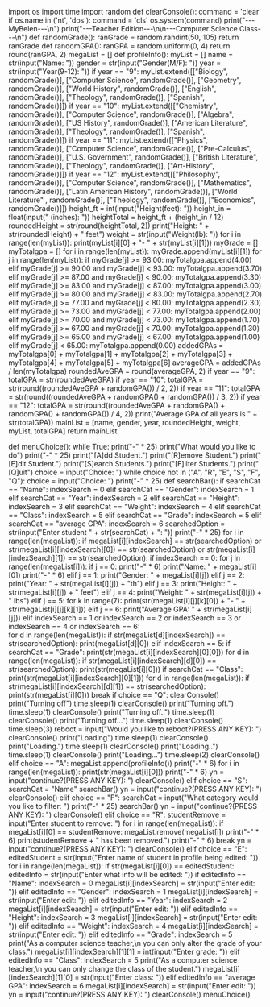 import os
import time
import random
def clearConsole():
    command = 'clear'
    if os.name in ('nt', 'dos'):
        command = 'cls'
    os.system(command)
print("---MyBelen---\n")
print("---Teacher Edition---\n\n---Computer Science Class---\n")
def randomGrade():
    ranGrade = random.randint(50, 105)
    return ranGrade
def randomGPA():
    ranGPA = random.uniform(0, 4)
    return round(ranGPA, 2)
megaList = []
def profileInfo():
    myList = []
    name = str(input("Name: "))
    gender = str(input("Gender(M/F): "))
    year = str(input("Year(9-12): "))
    if year == "9":
        myList.extend([["Biology", randomGrade()], ["Computer Science", randomGrade()], ["Geometry", randomGrade()], ["World History", randomGrade()], ["English", randomGrade()], ["Theology", randomGrade()], ["Spanish", randomGrade()]])
    if year == "10":
        myList.extend([["Chemistry", randomGrade()], ["Computer Science", randomGrade()], ["Algebra", randomGrade()], ["US History", randomGrade()], ["American Literature", randomGrade()], ["Theology", randomGrade()], ["Spanish", randomGrade()]])
    if year == "11":
        myList.extend([["Physics", randomGrade()], ["Computer Science", randomGrade()], ["Pre-Calculus", randomGrade()], ["U.S. Government", randomGrade()], ["British Literature", randomGrade()], ["Theology", randomGrade()], ["Art-History", randomGrade()]])
    if year == "12":
        myList.extend([["Philosophy", randomGrade()], ["Computer Science", randomGrade()], ["Mathematics", randomGrade()], ["Latin American History", randomGrade()], ["World Literature" , randomGrade()], ["Theology", randomGrade()], ["Economics", randomGrade()]])
    height_ft = int(input("Height(feet): "))
    height_in = float(input("    (inches): "))
    heightTotal = height_ft + (height_in / 12)
    roundedHeight = str(round(heightTotal, 2))
    print("Height: " + str(roundedHeight) + " feet")
    weight = str(input("Weight(lb): "))
    for i in range(len(myList)):
        print(myList[i][0] + "- " + str(myList[i][1]))
    myGrade = []
    myTotalgpa = []
    for i in range(len(myList)):
        myGrade.append(myList[i][1])
    for j in range(len(myList)):
        if myGrade[j] >= 93.00:
            myTotalgpa.append(4.00)
        elif myGrade[j] >= 90.00 and myGrade[j] < 93.00:
            myTotalgpa.append(3.70)
        elif myGrade[j] >= 87.00 and myGrade[j] < 90.00:
            myTotalgpa.append(3.30)
        elif myGrade[j] >= 83.00 and myGrade[j] < 87.00:
            myTotalgpa.append(3.00)
        elif myGrade[j] >= 80.00 and myGrade[j] < 83.00:
            myTotalgpa.append(2.70)
        elif myGrade[j] >= 77.00 and myGrade[j] < 80.00:
            myTotalgpa.append(2.30)
        elif myGrade[j] >= 73.00 and myGrade[j] < 77.00:
            myTotalgpa.append(2.00)
        elif myGrade[j] >= 70.00 and myGrade[j] < 73.00:
            myTotalgpa.append(1.70)
        elif myGrade[j] >= 67.00 and myGrade[j] < 70.00:
            myTotalgpa.append(1.30)
        elif myGrade[j] >= 65.00 and myGrade[j] < 67.00:
            myTotalgpa.append(1.00)
        elif myGrade[j] < 65.00:
            myTotalgpa.append(0.00)
    addedGPAs = myTotalgpa[0] + myTotalgpa[1] + myTotalgpa[2] + myTotalgpa[3] + myTotalgpa[4] + myTotalgpa[5] + myTotalgpa[6]
    averageGPA = addedGPAs / len(myTotalgpa)
    roundedAveGPA = round(averageGPA, 2)
    if year == "9":
        totalGPA = str(roundedAveGPA)
    if year == "10":
        totalGPA = str(round((roundedAveGPA + randomGPA()) / 2, 2))
    if year == "11":
        totalGPA = str(round((roundedAveGPA + randomGPA() + randomGPA()) / 3, 2))
    if year == "12":
        totalGPA = str(round((roundedAveGPA + randomGPA() + randomGPA() + randomGPA()) / 4, 2))
    print("Average GPA of all years is " + str(totalGPA))
    mainList = [name, gender, year, roundedHeight, weight, myList, totalGPA]
    return mainList

def menuChoice():
    while True:
        print("-" * 25)
        print("What would you like to do")
        print("-" * 25)
        print("[A]dd Student.")
        print("[R]emove Student.")
        print("[E]dit Student.")
        print("[S]earch Students.")
        print("[F]ilter Students.")
        print("[Q]uit")
        choice = input("Choice: ")
        while choice not in ("A", "R", "E", "S", "F", "Q"):
            choice = input("Choice: ")
        print("-" * 25)
        def searchBar():
            if searchCat == "Name":
                indexSearch = 0
            elif searchCat == "Gender":
                indexSearch = 1
            elif searchCat == "Year":
                indexSearch = 2 
            elif searchCat == "Height":
                indexSearch = 3
            elif searchCat == "Weight":
                indexSearch = 4
            elif searchCat == "Class":
                indexSearch = 5
            elif searchCat == "Grade":
                indexSearch = 5
            elif searchCat == "average GPA":
                indexSearch = 6
            searchedOption = str(input("Enter student " + str(searchCat) + ": "))
            print("-" * 25)
            for i in range(len(megaList)):
                if megaList[i][indexSearch] == str(searchedOption) or str(megaList[i][indexSearch][0]) == str(searchedOption) or str(megaList[i][indexSearch][1]) == str(searchedOption):
                    if indexSearch == 0:
                        for j in range(len(megaList[i])):
                            if j == 0:
                                print("-" * 6)
                                print("Name: " + megaList[i][0])
                                print("-" * 6)
                            elif j == 1:
                                print("Gender: " + megaList[i][j])
                            elif j == 2:
                                print("Year: " + str(megaList[i][j]) + "th")
                            elif j == 3:
                                print("Height: " + str(megaList[i][j]) + " feet")
                            elif j == 4:
                                print("Weight: " + str(megaList[i][j]) + " lbs")
                            elif j == 5:
                                for k in range(7):
                                    print(str(megaList[i][j][k][0]) + "- " + str(megaList[i][j][k][1]))
                            elif j == 6:
                                print("Average GPA: " + str(megaList[i][j])) 
                    elif indexSearch == 1 or indexSearch == 2 or indexSearch == 3 or indexSearch == 4 or indexSearch == 6:       
                        for d in range(len(megaList)):
                            if str(megaList[d][indexSearch]) == str(searchedOption):
                                print(megaList[d][0])
                    elif indexSearch == 5:
                        if searchCat == "Grade":
                            print(str(megaList[i][indexSearch][0][0]))
                            for d in range(len(megaList)):
                                if str(megaList[i][indexSearch][d][0]) == str(searchedOption):
                                    print(str(megaList[i][0]))
                        if searchCat == "Class":
                            print(str(megaList[i][indexSearch][0][1]))
                            for d in range(len(megaList)):
                                if str(megaList[i][indexSearch][d][1]) == str(searchedOption):
                                    print(str(megaList[i][0]))
                    break
        if choice == "Q":
            clearConsole()
            print("Turning off")
            time.sleep(1)
            clearConsole()
            print("Turning off.")
            time.sleep(1)
            clearConsole()
            print("Turning off..")
            time.sleep(1)
            clearConsole()
            print("Turning off...")
            time.sleep(1)
            clearConsole()
            time.sleep(3)
            reboot = input("Would you like to reboot?(PRESS ANY KEY): ")
            clearConsole()
            print("Loading")
            time.sleep(1)
            clearConsole()
            print("Loading.")
            time.sleep(1)
            clearConsole()
            print("Loading..")
            time.sleep(1)
            clearConsole()
            print("Loading...")
            time.sleep(2)
            clearConsole()
        elif choice == "A":
            megaList.append(profileInfo())
            print("-" * 6)
            for i in range(len(megaList)):
                print(str(megaList[i][0]))
            print("-" * 6)
            yn = input("continue?(PRESS ANY KEY): ")
            clearConsole()
        elif choice == "S":
            searchCat = "Name"
            searchBar()
            yn = input("continue?(PRESS ANY KEY): ")
            clearConsole()
        elif choice == "F":
            searchCat = input("What category would you like to filter: ")
            print("-" * 25)
            searchBar()
            yn = input("continue?(PRESS ANY KEY): ")
            clearConsole()
        elif choice == "R":
            studentRemove = input("Enter student to remove: ")
            for i in range(len(megaList)):
                if megaList[i][0] == studentRemove:
                    megaList.remove(megaList[i])
                    print("-" * 6)
                    print(studentRemove + " has been removed.")
                    print("-" * 6)
                    break
            yn = input("continue?(PRESS ANY KEY): ")
            clearConsole()
        elif choice == "E":
            editedStudent = str(input("Enter name of student in profile being edited: "))
            for i in range(len(megaList)):
                if str(megaList[i][0]) == editedStudent:
                    editedInfo = str(input("Enter what info will be edited: "))
                    if editedInfo == "Name":
                        indexSearch = 0
                        megaList[i][indexSearch] = str(input("Enter edit: "))
                    elif editedInfo == "Gender":
                        indexSearch = 1
                        megaList[i][indexSearch] = str(input("Enter edit: "))
                    elif editedInfo == "Year":
                        indexSearch = 2
                        megaList[i][indexSearch] = str(input("Enter edit: ")) 
                    elif editedInfo == "Height":
                        indexSearch = 3
                        megaList[i][indexSearch] = str(input("Enter edit: "))
                    elif editedInfo == "Weight":
                        indexSearch = 4
                        megaList[i][indexSearch] = str(input("Enter edit: "))
                    elif editedInfo == "Grade":
                        indexSearch = 5
                        print("As a computer science teacher,\n you can only alter the grade of your class.")
                        megaList[i][indexSearch][1][1] = int(input("Enter grade: "))
                    elif editedInfo == "Class":
                        indexSearch = 5
                        print("As a computer science teacher,\n you can only change the class of the student.")
                        megaList[i][indexSearch][1][0] = str(input("Enter class: "))
                    elif editedInfo == "average GPA":
                        indexSearch = 6
                        megaList[i][indexSearch] = str(input("Enter edit: "))
            yn = input("continue?(PRESS ANY KEY): ")
            clearConsole()
menuChoice()
